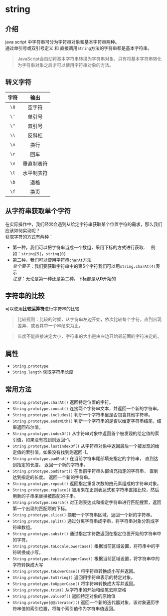 # string

## 介绍

java script 中字符串可分为字符串对象和基本字符串两种。<br>
通过单引号或双引号定义 和 直接调用`String`方法的字符串都是基本字符串。<br>
>JavaScript会自动将基本字符串转换为字符串对象，只有将基本字符串转化为字符串对象之后才可以使用字符串对象的方法。
## 转义字符

|字符 | 输出|
| :---: | :---: |
| `\0` | 空字符 |
| `\'` | 单引号 |
| `\"` | 双引号 |
| `\\` | 反斜杠 |
| `\n` | 换行 |
| `\r` | 回车 |
| `\v` | 垂直制表符 |
| `\t` | 水平制表符 |
| `\b` | 退格 |
| `\f` | 换页 |
## 从字符串获取单个字符

在实际操作中，我们经常会遇到从给定字符串获取某个位置字符的需求，那么我们应该如何实现呢？<br>
获取字符的方式有两种：
- 第一种，我们可以把字符串当成一个数组，采用下标的方式进行获取.&nbsp;&nbsp;&nbsp;&nbsp;&nbsp;例如：`string[5]`，`string[0]`
- 第二种，我们可以使用字符串`charAt`方法<br>
  *举个栗子*：我们要获取字符串中的第5个字符我们可以用`string.charAt(4)`表示<br>
  *注意*：无论是第一种还是第二种，下标都是从**0**开始的
## 字符串的比较

可以使用**比较运算符**进行字符串的比较<br>

>比较规则：比较的时候，从字符串左边开始，依次比较每个字符，直到出现差异、或者其中一个串结束为止。

>长度不能直接决定大小，字符串的大小是由左边开始最前面的字符决定的。
## 属性

- `String.prototype`
- `String.length` 获取字符串长度
## 常用方法

- `String.prototype.charAt()` 返回特定位置的字符。
- `String.prototype.concat()` 连接两个字符串文本，并返回一个新的字符串。
- `String.prototype.includes()` 判断一个字符串里是否包含其他字符串。
- `String.prototype.endsWith()` 判断一个字符串的是否以给定字符串结尾，结果返回布尔值。
- `String.prototype.indexOf()` 从字符串对象中返回首个被发现的给定值的索引值，如果没有找到则返回-1。
- `String.prototype.lastIndexOf()` 从字符串对象中返回最后一个被发现的给定值的索引值，如果没有找到则返回-1。
- `String.prototype.padEnd()` 在当前字符串尾部填充指定的字符串， 直到达到指定的长度。 返回一个新的字符串。
- `String.prototype.padStart()` 在当前字符串头部填充指定的字符串， 直到达到指定的长度。 返回一个新的字符串。
- `String.prototype.repeat()` 返回指定重复次数的由元素组成的字符串对象。
- `String.prototype.replace()` 被用来在正则表达式和字符串直接比较，然后用新的子串来替换被匹配的子串。
- `String.prototype.search()` 对正则表达式和指定字符串进行匹配搜索，返回第一个出现的匹配项的下标。
- `String.prototype.slice()` 摘取一个字符串区域，返回一个新的字符串。
- `String.prototype.split()` 通过分离字符串成字串，将字符串对象分割成字符串数组。
- `String.prototype.substr()` 通过指定字符数返回在指定位置开始的字符串中的字符。
- `String.prototype.toLocaleLowerCase()` 根据当前区域设置，将符串中的字符转换成小写。
- `String.prototype.toLocaleUpperCase()` 根据当前区域设置，将字符串中的字符转换成大写
- `String.prototype.toLowerCase()` 将字符串转换成小写并返回。
- `String.prototype.toString()` 返回用字符串表示的特定对象。
- `String.prototype.toUpperCase()` 将字符串转换成大写并返回。
- `String.prototype.trim()` 从字符串的开始和结尾去除空格
- `String.prototype.valueOf()` 返回特定对象的原始值
- `String.prototype[@@iterator]()` 返回一个新的迭代器对象，该对象遍历字符串值的索引位置，将每个索引值作为字符串值返回。